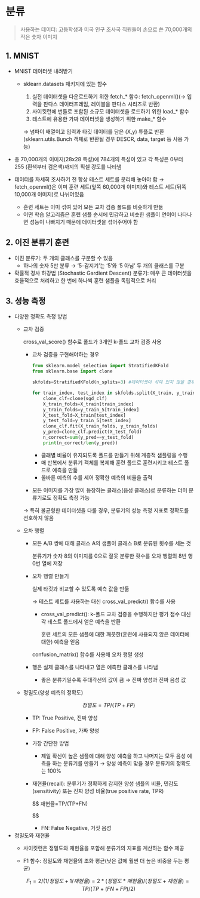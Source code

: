 # 분류

> 사용하는 데이터: 고등학생과 미국 인구 조사국 직원들이 손으로 쓴 70,000개의 작은 숫자 이미지
> 

## 1. MNIST

- MNIST 데이터셋 내려받기
    - sklearn.datasets 패키지에 있는 함수
        1. 실전 데이터셋을 다운로드하기 위한 fetch_* 함수: fetch_openml()(→ 입력을 판다스 데이터프레임, 레이블을 판다스 시리즈로 반환)
        2. 사이킷런에 번들로 포함된 소규모 데이터셋을 로드하기 위한 load_* 함수
        3. 테스트에 유용한 가짜 데이터셋을 생성하기 위한 make_* 함수
        
        → 넘파이 배열이고 입력과 타깃 데이터를 담은 (X,y) 튜플로 반환 (sklearn.utils.Bunch 객체로 반환될 경우 DESCR, data, target 등 사용 가능)
        
- 총 70,000개의 이미지(28x28 특성)에 784개의 특성이 있고 각 특성은 0부터 255 (흰색부터 검은색)까지의 픽셀 강도를 나타냄
- 데이터를 자세히 조사하기 전 항상 테스트 세트를 분리해 놓아야 함 → fetch_openml()은 이미 훈련 세트(앞쪽 60,000개 이미지)와 테스트 세트(뒤쪽 10,000개 이미지)로 나뉘어있음
    - 훈련 세트는 이미 섞여 있어 모든 교차 검증 폴드를 비슷하게 만듦
    - 어떤 학습 알고리즘은 훈련 샘플 순서에 민감하고 비슷한 샘플이 연이어 나타나면 성능이 나빠지기 때문에 데이터셋을 섞어주어야 함

## 2. 이진 분류기 훈련

- 이진 분류기: 두 개의 클래스를 구분할 수 있음
    - 하나의 숫자 5만 분류 → ‘5-감지기’는 ‘5’와 ‘5 아님’ 두 개의 클래스를 구분
- 확률적 경사 하강법 (Stochastic Gardient Descent) 분류기: 매우 큰 데이터셋을 효율적으로 처리하고 한 번에 하나씩 훈련 샘플을 독립적으로 처리

## 3. 성능 측정

- 다양한 정확도 측정 방법
    - 교차 검증
        
        cross_val_score() 함수로 폴드가 3개인 k-폴드 교차 검증 사용
        
        - 교차 검증을 구현해야하는 경우
            
            ```python
            from sklearn.model_selection import StratifiedKFold
            from sklearn.base import clone
            
            skfolds=StratifiedKFold(n_splits=3) #데이터셋이 섞여 있지 않을 경우 shuffle=True 사용
            
            for train_index, test_index in skfolds.split(X_train, y_train_5):
            	clone_clf=clone(sgd_clf)
            	X_train_folds=X_train[train_index]
            	y_train_folds=y_train_5[train_index]
            	X_test_fold=X_train[test_index]
            	y_test_fold=y_train_5[test_index]
            	clone_clf.fit(X_train_folds, y_train_folds)
            	y_pred=clone_clf.predict(X_test_fold)
            	n_correct=sum(y_pred==y_test_fold)
            	print(n_correct/len(y_pred))
            ```
            
            - 클래별 비율이 유지되도록 폴드를 만들기 위해 계층적 샘플링을 수행
            - 매 반복에서 분류기 객체를 복제해 훈련 폴드로 훈련시키고 테스트 폴드로 예측을 만듦
            - 올바른 예측의 수를 세어 정확한 예측의 비율을 출력
        - 모든 이미지를 가장 많이 등장하는 클래스(음성 클래스)로 분류하는 더미 분류기로도 정확도 측정 가능
        
        → 특히 불균형한 데이터셋을 다룰 경우, 분류기의 성능 측정 지표로 정확도를 선호하지 않음 
        
    - 오차 행렬
        - 모든 A/B 쌍에 대해 클래스 A의 샘플이 클래스 B로 분류된 횟수를 세는 것
            
            분류기가 숫자 8의 이미지를 0으로 잘못 분류한 횟수를 오차 행렬의 8번 행 0번 열에 저장
            
        - 오차 행렬 만들기
            
            실제 타깃과 비교할 수 있도록 예측 값을 만듦
            
            → 테스트 세트를 사용하는 대신 cross_val_predict() 함수를 사용
            
            - cross_val_predict(): k-폴드 교차 검증을 수행하지만 평가 점수 대신 각 테스트 폴드에서 얻은 예측을 반환
                
                훈련 세트의 모든 샘플에 대한 깨끗한(훈련에 사용되지 않은 데이터에 대한) 예측을 얻음
                
            
            confusion_matrix() 함수를 사용해 오차 행렬 생성
            
        - 행은 실제 클래스를 나타내고 열은 예측한 클래스를 나타냄
            - 좋은 분류기일수록 주대각선의 값이 큼 → 진짜 양성과 진짜 음성 값
    - 정밀도(양성 예측의 정확도)
        
        $$
        정밀도=TP/(TP+FP)
        $$
        
        - TP: True Positive, 진짜 양성
        - FP: False Positive, 가짜 양성
        - 가장 간단한 방법
            - 제일 확신이 높은 샘플에 대해 양성 예측을 하고 나머지는 모두 음성 예측을 하는 분류기를 만들기 → 양성 예측이 맞을 경우 분류기의 정확도는 100%
        - 재현율(recall): 분류기가 정확하게 감지한 양성 샘플의 비율, 민감도(sensitivity) 또는 진짜 양성 비율(true positive rate, TPR)
            
            $$
            재현율=TP/(TP+FN)
            
            $$
            
            - FN: False Negative, 거짓 음성
- 정밀도와 재현율
    - 사이킷런은 정밀도와 재현율을 포함해 분류기의 지표를 계산하는 함수 제공
    - F1 함수: 정밀도와 재현율의 조화 평균(낮은 값에 훨씬 더 높은 비중을 두는 평균)
        
        $$
        F_1 = 2/(1/정밀도 + 1/재현율) = 2*(정밀도 * 재현율)/(정밀도 + 재현율) = TP/(TP+(FN+FP)/2)
        $$
